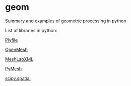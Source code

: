 # geom
Summary and examples of geometric processing in python



List of libraries in python:

[Plyfile](https://github.com/dranjan/python-plyfile)

[OpenMesh](http://www.openmesh.org/Documentation/OpenMesh-Doc-Latest/index.html)

[MeshLabXML](https://github.com/3DLIRIOUS/MeshLabXML)

[PyMesh](https://github.com/qnzhou/PyMesh)

[scipy.spatial](https://docs.scipy.org/doc/scipy/reference/spatial.html)

